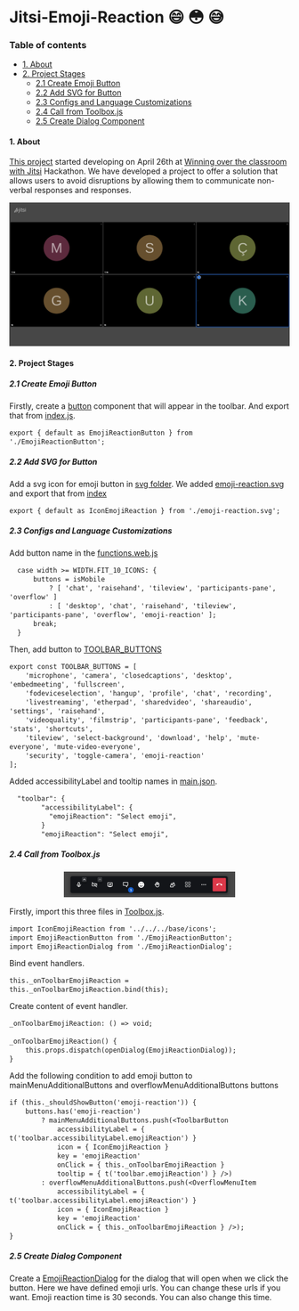 # Jitsi-Emoji-Reaction :smile: :flushed: :sweat_smile:

### Table of contents

- [1. About](#1-about)
- [2. Project Stages](#2-project-stages)
  - [2.1 Create Emoji Button](#21-create-emoji-button)
  - [2.2 Add SVG for Button](#22-add-svg-for-button)
  - [2.3 Configs and Language Customizations](#23-configs-and-language-ustomizations)
  - [2.4 Call from Toolbox.js](#24-call-from-toolbox.js)
  - [2.5 Create Dialog Component](#25-create-dialog-component)

#### 1. About

[This project](https://platform-euhack21.bemyapp.com/#/projects/608acbb203a87f0019ef3f6a) started developing on April 26th at [Winning over the classroom with Jitsi](https://euhack21.bemyapp.com/) Hackathon.
We have developed a project to offer a solution that allows users to avoid disruptions by allowing them to communicate non-verbal responses and responses.

![Emoji Reaction](../images/emoji.gif)

#### 2. Project Stages

##### 2.1 Create Emoji Button

Firstly, create a [button](https://github.com/bayraktarulku/jitsi-projects/blob/main/emoji-reaction/jitsi-meet/react/features/toolbox/components/web/EmojiReactionButton.js) component that will appear in the toolbar. And export that from [index.js](https://github.com/bayraktarulku/jitsi-projects/blob/main/emoji-reaction/jitsi-meet/react/features/toolbox/components/web/index.js).

```
export { default as EmojiReactionButton } from './EmojiReactionButton';
```

##### 2.2 Add SVG for Button

Add a svg icon for emoji button in [svg folder](https://github.com/bayraktarulku/jitsi-projects/tree/main/emoji-reaction/jitsi-meet/react/features/base/icons/svg). We added [emoji-reaction.svg](https://github.com/bayraktarulku/jitsi-projects/blob/main/emoji-reaction/jitsi-meet/react/features/base/icons/svg/emoji-reaction.svg)
and export that from [index](https://github.com/bayraktarulku/jitsi-projects/blob/main/emoji-reaction/jitsi-meet/react/features/base/icons/svg/index.js#L50)

```
export { default as IconEmojiReaction } from './emoji-reaction.svg';
```

##### 2.3 Configs and Language Customizations

Add button name in the [functions.web.js](https://github.com/bayraktarulku/jitsi-projects/blob/main/emoji-reaction/jitsi-meet/react/features/toolbox/functions.web.js#L31)

```
  case width >= WIDTH.FIT_10_ICONS: {
      buttons = isMobile
          ? [ 'chat', 'raisehand', 'tileview', 'participants-pane', 'overflow' ]
          : [ 'desktop', 'chat', 'raisehand', 'tileview', 'participants-pane', 'overflow', 'emoji-reaction' ];
      break;
  }
```

Then, add button to [TOOLBAR_BUTTONS](https://github.com/bayraktarulku/jitsi-projects/blob/main/emoji-reaction/jitsi-meet/react/features/base/config/constants.js#L22)

```
export const TOOLBAR_BUTTONS = [
    'microphone', 'camera', 'closedcaptions', 'desktop', 'embedmeeting', 'fullscreen',
    'fodeviceselection', 'hangup', 'profile', 'chat', 'recording',
    'livestreaming', 'etherpad', 'sharedvideo', 'shareaudio', 'settings', 'raisehand',
    'videoquality', 'filmstrip', 'participants-pane', 'feedback', 'stats', 'shortcuts',
    'tileview', 'select-background', 'download', 'help', 'mute-everyone', 'mute-video-everyone',
    'security', 'toggle-camera', 'emoji-reaction'
];
```

Added accessibilityLabel and tooltip names in [main.json](https://github.com/bayraktarulku/jitsi-projects/blob/main/emoji-reaction/jitsi-meet/lang/main.json#L742).

```
  "toolbar": {
        "accessibilityLabel": {
          "emojiReaction": "Select emoji",
        }
        "emojiReaction": "Select emoji",
```        

##### 2.4 Call from Toolbox.js

<p align="center">
  <img src="../images/toolbar.png">
</p>

Firstly, import this three files in [Toolbox.js](https://github.com/bayraktarulku/jitsi-projects/blob/main/emoji-reaction/jitsi-meet/react/features/toolbox/components/web/Toolbox.js).

```
import IconEmojiReaction from '../../../base/icons';
import EmojiReactionButton from './EmojiReactionButton';
import EmojiReactionDialog from './EmojiReactionDialog';
```

Bind event handlers.

```
this._onToolbarEmojiReaction = this._onToolbarEmojiReaction.bind(this);
```

Create content of event handler.

```
_onToolbarEmojiReaction: () => void;

_onToolbarEmojiReaction() {
    this.props.dispatch(openDialog(EmojiReactionDialog));
}
```

Add the following condition to add emoji button to mainMenuAdditionalButtons and overflowMenuAdditionalButtons buttons

```
if (this._shouldShowButton('emoji-reaction')) {
    buttons.has('emoji-reaction')
        ? mainMenuAdditionalButtons.push(<ToolbarButton
            accessibilityLabel = { t('toolbar.accessibilityLabel.emojiReaction') }
            icon = { IconEmojiReaction }
            key = 'emojiReaction'
            onClick = { this._onToolbarEmojiReaction }
            tooltip = { t('toolbar.emojiReaction') } />)
        : overflowMenuAdditionalButtons.push(<OverflowMenuItem
            accessibilityLabel = { t('toolbar.accessibilityLabel.emojiReaction') }
            icon = { IconEmojiReaction }
            key = 'emojiReaction'
            onClick = { this._onToolbarEmojiReaction } />);
}
```

##### 2.5 Create Dialog Component

Create a [EmojiReactionDialog](https://github.com/bayraktarulku/jitsi-projects/blob/main/emoji-reaction/jitsi-meet/react/features/toolbox/components/web/EmojiReactionDialog.js) for the dialog that will open when we click the button. Here we have defined emoji urls. You can change these urls if you want. Emoji reaction time is 30 seconds. You can also change this time.
